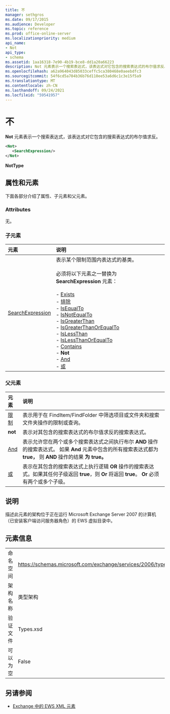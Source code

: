 ```yaml
---
title: 不
manager: sethgros
ms.date: 09/17/2015
ms.audience: Developer
ms.topic: reference
ms.prod: office-online-server
ms.localizationpriority: medium
api_name:
- Not
api_type:
- schema
ms.assetid: 1aa16318-7e90-4b19-bce8-dd1a20a66223
description: Not 元素表示一个搜索表达式，该表达式对它包含的搜索表达式的布尔值求反。
ms.openlocfilehash: a62a964043d85033ceffc5ca380468e0aeebdfc3
ms.sourcegitcommit: 54f6cd5a704b36b76d110ee53a6d6c1c3e15f5a9
ms.translationtype: MT
ms.contentlocale: zh-CN
ms.lasthandoff: 09/24/2021
ms.locfileid: "59541957"
---
```

# <a name="not"></a>不

**Not** 元素表示一个搜索表达式，该表达式对它包含的搜索表达式的布尔值求反。 
  
```xml
<Not>
   <SearchExpression/>
</Not>
```

 **NotType**
## <a name="attributes-and-elements"></a>属性和元素

下面各部分介绍了属性、子元素和父元素。
  
### <a name="attributes"></a>Attributes

无。
  
### <a name="child-elements"></a>子元素

|**元素**|**说明**|
|:-----|:-----|
|[SearchExpression](searchexpression.md) <br/> | 表示某个限制范围内表达式的基类。 <br/><br/>必须将以下元素之一替换为 **SearchExpression** 元素： <br/> <br/>- [Exists](exists.md) <br/>- [排除](excludes.md) <br/>- [IsEqualTo](isequalto.md) <br/>- [IsNotEqualTo](isnotequalto.md) <br/>- [IsGreaterThan](isgreaterthan.md) <br/>- [IsGreaterThanOrEqualTo](isgreaterthanorequalto.md) <br/>- [IsLessThan](islessthan.md) <br/>- [IsLessThanOrEqualTo](islessthanorequalto.md) <br/>- [Contains](contains.md) <br/>- **Not** <br/>- [And](and.md) <br/>- [或](or.md) <br/> |
   
### <a name="parent-elements"></a>父元素

|**元素**|**说明**|
|:-----|:-----|
|[限制](restriction.md) <br/> |表示用于在 FindItem/FindFolder 中筛选项目或文件夹和搜索文件夹操作的限制或查询。  <br/> |
|**not** <br/> |表示对其包含的搜索表达式的布尔值求反的搜索表达式。  <br/> |
|[And](and.md) <br/> |表示允许您在两个或多个搜索表达式之间执行布尔 **AND** 操作的搜索表达式。 如果 **And** 元素中包含的所有搜索表达式都为 **true，** 则 **AND** 操作的结果 **为 true。**  <br/> |
|[或](or.md) <br/> |表示在其包含的搜索表达式上执行逻辑 **OR** 操作的搜索表达式。如果其任何子级返回 **true**，则 **Or** 将返回 **true**。 **Or** 必须有两个或多个子级。  <br/> |
   
## <a name="remarks"></a>说明

描述此元素的架构位于正在运行 Microsoft Exchange Server 2007 的计算机（已安装客户端访问服务器角色）的 EWS 虚拟目录中。
  
## <a name="element-information"></a>元素信息

|||
|:-----|:-----|
|命名空间  <br/> |https://schemas.microsoft.com/exchange/services/2006/types  <br/> |
|架构名称  <br/> |类型架构  <br/> |
|验证文件  <br/> |Types.xsd  <br/> |
|可以为空  <br/> |False  <br/> |
   
## <a name="see-also"></a>另请参阅

- [Exchange 中的 EWS XML 元素](ews-xml-elements-in-exchange.md)

